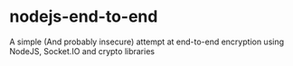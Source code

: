 # nodejs-end-to-end
A simple (And probably insecure) attempt at end-to-end encryption using NodeJS, Socket.IO and crypto libraries 
